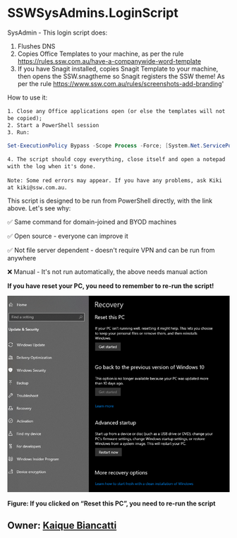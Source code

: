 # SSWSysAdmins.LoginScript
SysAdmin - This login script does:

   1. Flushes DNS
   2. Copies Office Templates to your machine, as per the rule https://rules.ssw.com.au/have-a-companywide-word-template
   3. If you have Snagit installed, copies Snagit Template to your machine, then opens the SSW.snagtheme so Snagit registers the SSW theme! As per the rule https://www.ssw.com.au/rules/screenshots-add-branding'

How to use it:

	1. Close any Office applications open (or else the templates will not be copied);
	2. Start a PowerShell session
	3. Run:
```powershell
Set-ExecutionPolicy Bypass -Scope Process -Force; [System.Net.ServicePointManager]::SecurityProtocol = [System.Net.ServicePointManager]::SecurityProtocol -bor 3072; iex (new-object net.webclient).downloadstring('https://github.com/SSWConsulting/SSWSysAdmins.LoginScript/raw/main/Script/SSWLoginScript.ps1')
```
	4. The script should copy everything, close itself and open a notepad with the log when it's done.
	
	Note: Some red errors may appear. If you have any problems, ask Kiki at kiki@ssw.com.au.
	

This script is designed to be run from PowerShell directly, with the link above. Let's see why:

   ✅ Same command for domain-joined and BYOD machines 
   
   ✅ Open source - everyone can improve it
   
   ✅ Not file server dependent - doesn't require VPN and can be run from anywhere
   
   ❌ Manual - It's not run automatically, the above needs manual action  

**If you have reset your PC, you need to remember to re-run the script!**

![Reset PC](/Images/ResetPC1.png)

**Figure: If you clicked on “Reset this PC”, you need to re-run the script**


## Owner: [Kaique Biancatti](https://www.ssw.com.au/people/kaique-biancatti)
